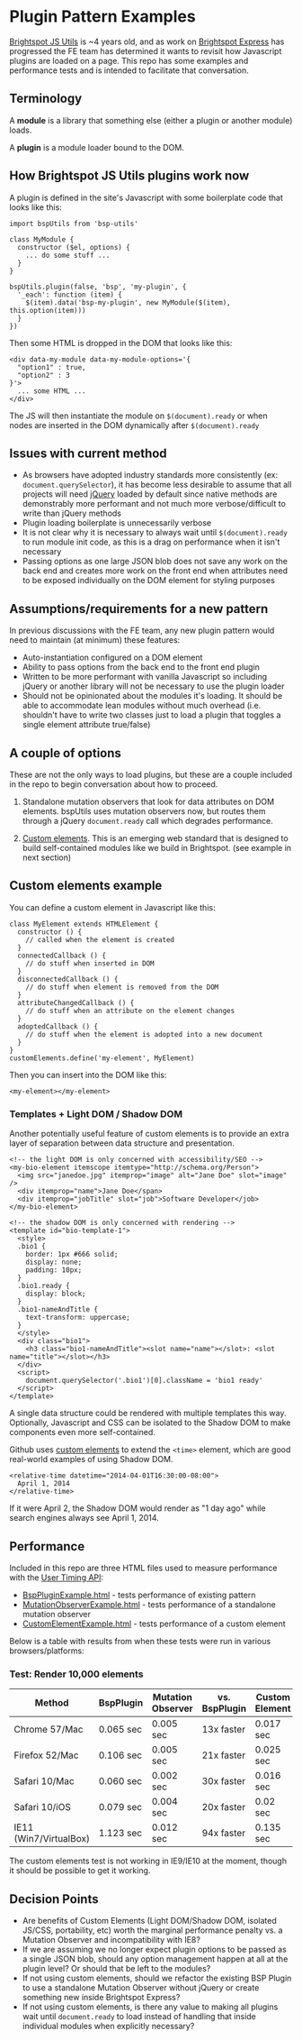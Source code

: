 Plugin Pattern Examples
=======================

[Brightspot JS Utils](https://github.com/perfectsense/brightspot-js-utils) is ~4 years old, and as work on [Brightspot Express](https://github.com/perfectsense/brightspot-express) has progressed the FE team has determined it wants to revisit how Javascript plugins are loaded on a page. This repo has some examples and performance tests and is intended to facilitate that conversation.

## Terminology

A **module** is a library that something else (either a plugin or another module) loads.

A **plugin** is a module loader bound to the DOM.

## How Brightspot JS Utils plugins work now

A plugin is defined in the site's Javascript with some boilerplate code that looks like this:

    import bspUtils from 'bsp-utils'

    class MyModule {
      constructor ($el, options) {
        ... do some stuff ...
      }
    }

    bspUtils.plugin(false, 'bsp', 'my-plugin', {
      '_each': function (item) {
        $(item).data('bsp-my-plugin', new MyModule($(item), this.option(item)))
      }
    })

Then some HTML is dropped in the DOM that looks like this:

    <div data-my-module data-my-module-options='{
      "option1" : true,
      "option2" : 3
    }'>
      ... some HTML ...
    </div>

The JS will then instantiate the module on `$(document).ready` or when nodes are inserted in the DOM dynamically after `$(document).ready`

## Issues with current method

*   As browsers have adopted industry standards more consistently (ex: `document.querySelector`), it has become less desirable to assume that all projects will need [jQuery](https://jquery.com/) loaded by default since native methods are demonstrably more performant and not much more verbose/difficult to write than jQuery methods
*   Plugin loading boilerplate is unnecessarily verbose
*   It is not clear why it is necessary to always wait until `$(document).ready` to run module init code, as this is a drag on performance when it isn't necessary
*   Passing options as one large JSON blob does not save any work on the back end and creates more work on the front end when attributes need to be exposed individually on the DOM element for styling purposes

## Assumptions/requirements for a new pattern

In previous discussions with the FE team, any new plugin pattern would need to maintain (at minimum) these features:

*   Auto-instantiation configured on a DOM element
*   Ability to pass options from the back end to the front end plugin
*   Written to be more performant with vanilla Javascript so including jQuery or another library will not be necessary to use the plugin loader
*   Should not be opinionated about the modules it's loading. It should be able to accommodate lean modules without much overhead (i.e. shouldn't have to write two classes just to load a plugin that toggles a single element attribute true/false)

## A couple of options

These are not the only ways to load plugins, but these are a couple included in the repo to begin conversation about how to proceed.

1.    Standalone mutation observers that look for data attributes on DOM elements. bspUtils uses mutation observers now, but routes them through a jQuery `document.ready` call which degrades performance.

2.    [Custom elements](https://developers.google.com/web/fundamentals/getting-started/primers/customelements). This is an emerging web standard that is designed to build self-contained modules like we build in Brightspot. (see example in next section)

## Custom elements example

You can define a custom element in Javascript like this:

    class MyElement extends HTMLElement {
      constructor () {
        // called when the element is created
      }
      connectedCallback () {
        // do stuff when inserted in DOM
      }
      disconnectedCallback () {
        // do stuff when element is removed from the DOM
      }
      attributeChangedCallback () {
        // do stuff when an attribute on the element changes
      }
      adoptedCallback () {
        // do stuff when the element is adopted into a new document
      }
    }
    customElements.define('my-element', MyElement)

Then you can insert into the DOM like this:

    <my-element></my-element>

### Templates + Light DOM / Shadow DOM

Another potentially useful feature of custom elements is to provide an extra layer of separation between data structure and presentation.

    <!-- the light DOM is only concerned with accessibility/SEO -->
    <my-bio-element itemscope itemtype="http://schema.org/Person">
      <img src="janedoe.jpg" itemprop="image" alt="Jane Doe" slot="image" />
      <div itemprop="name">Jane Doe</span>
      <div itemprop="jobTitle" slot="job">Software Developer</job>
    </my-bio-element>

    <!-- the shadow DOM is only concerned with rendering -->
    <template id="bio-template-1">
      <style>
      .bio1 {
        border: 1px #666 solid;
        display: none;
        padding: 10px;
      }
      .bio1.ready {
        display: block;
      }
      .bio1-nameAndTitle {
        text-transform: uppercase;
      }
      </style>
      <div class="bio1">
        <h3 class="bio1-nameAndTitle"><slot name="name"></slot>: <slot name="title"></slot></h3>
      </div>
      <script>
        document.querySelector('.bio1')[0].className = 'bio1 ready'
      </script>
    </template>

A single data structure could be rendered with multiple templates this way. Optionally, Javascript and CSS can be isolated to the Shadow DOM to make components even more self-contained.

Github uses [custom elements](https://github.com/github/time-elements) to extend the `<time>` element, which are good real-world examples of using Shadow DOM.

    <relative-time datetime="2014-04-01T16:30:00-08:00">
      April 1, 2014
    </relative-time>

If it were April 2, the Shadow DOM would render as "1 day ago" while search engines always see April 1, 2014.

## Performance

Included in this repo are three HTML files used to measure performance with the [User Timing API](https://developer.mozilla.org/en-US/docs/Web/API/User_Timing_API):

*    [BspPluginExample.html](BspPluginExample.html) - tests performance of existing pattern
*    [MutationObserverExample.html](MutationObserverExample.html) - tests performance of a standalone mutation observer
*    [CustomElementExample.html](CustomElementExample.html) - tests performance of a custom element

Below is a table with results from when these tests were run in various browsers/platforms:

### Test: Render 10,000 elements

| Method                 | BspPlugin | Mutation Observer | vs. BspPlugin | Custom Element | vs. BspPlugin |
| ---------------------- | --------- | ----------------- | ------------- | -------------- | ------------- |
| Chrome 57/Mac          | 0.065 sec | 0.005 sec         | 13x faster    | 0.017 sec      | 4x faster     |
| Firefox 52/Mac         | 0.106 sec | 0.005 sec         | 21x faster    | 0.025 sec      | 4x faster     |
| Safari 10/Mac          | 0.060 sec | 0.002 sec         | 30x faster    | 0.016 sec      | 4x faster     |
| Safari 10/iOS          | 0.079 sec | 0.004 sec         | 20x faster    | 0.02 sec       | 4x faster     |
| IE11 (Win7/VirtualBox) | 1.123 sec | 0.012 sec         | 94x faster    | 0.135 sec      | 8x faster     |

The custom elements test is not working in IE9/IE10 at the moment, though it should be possible to get it working.

## Decision Points

*   Are benefits of Custom Elements (Light DOM/Shadow DOM, isolated JS/CSS, portability, etc) worth the marginal performance penalty vs. a Mutation Observer and incompatibility with IE8?
*   If we are assuming we no longer expect plugin options to be passed as a single JSON blob, should any option management happen at all at the plugin level? Or should that be left to the modules?
*   If not using custom elements, should we refactor the existing BSP Plugin to use a standalone Mutation Observer without jQuery or create something new inside Brightspot Express?
*   If not using custom elements, is there any value to making all plugins wait until `document.ready` to load instead of handling that inside individual modules when explicitly necessary?
